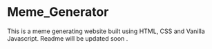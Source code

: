 # Meme_Generator
This is a meme generating website built using HTML, CSS and Vanilla Javascript.
 Readme will be updated soon .